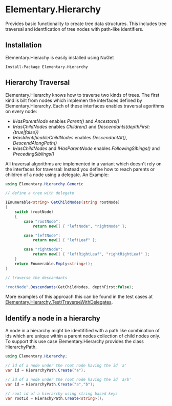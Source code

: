 # Elementary.Hierarchy

Provides basic functionality to create tree data structures. 
This includes tree traversal and identfication of tree nodes with path-like identifiers.

## Installation 

Elementary.Hierachy is easily installed using NuGet
```
Install-Package Elementary.Hierarchy
```
## Hierarchy Traversal

Elementary.Hierarchy knows how to traverse two kinds of trees. The first kind is bilt from nodes which implemen the interfaces defined by Elementary.Hierarchy. Each of these interfaces enables traversal agorithms on every node: 

* _IHasParentNode_ enables _Parent()_ and _Ancestors()_
* _IHasChildNodes_ enables _Children()_ and _Descendants(depthFirst:{true|false})_
* _IHasIdentifieableChildNodes_ enables _DescendantAt()_, _DescendAlongPath()_
* _IHasChildNodes_ and _IHasParentNode_ enables _FollowingSibings()_ and _PrecedingSiblings()_

All traversal algorithms are implemented in a variant which doesn't rely on the interfaces for traversal: Instead you define how to reach parents or children of a node using a delegate. An Example:

```csharp
using Elementary.Hierarchy.Generic

// define a tree with delegate

IEnumerable<string> GetChildNodes(string rootNode)
{
    switch (rootNode)
    {
        case "rootNode":
            return new[] { "leftNode", "rightNode" };

        case "leftNode":
            return new[] { "leftLeaf" };

        case "rightNode":
            return new[] { "leftRightLeaf", "rightRightLeaf" };
    }
    return Enumerable.Empty<string>();
}

// traverse the descandants 

"rootNode".Descendants(GetChildNodes, depthFirst:false);
```

More examples of this approach this can be found in the test cases at [Elementary.Hierarchy.Test/TraverseWithDelegates](https://github.com/wgross/Elementary.Hierarchy/tree/master/Elementary.Hierarchy.Test/TraverseWithDelegates).

## Identify a node in a hierarchy

A node in a hierarchy might be identifified with a path like combination of ids which are unique within a parent nodes collection of child nodes only.
To support this use case Elementary.Hierarchy provides the class HierarchyPath<T>.

```csharp
using Elementary.Hierarchy; 

// id of a node under the root node having the id 'a'
var id = HierarchyPath.Create("a");

// id of a node under the root node having the id 'a/b'
var id = HierarchyPath.Create("a","b");

// root id of a hierarchy using string based keys 
var rootId = HierachyPath.Create<string>();
```

